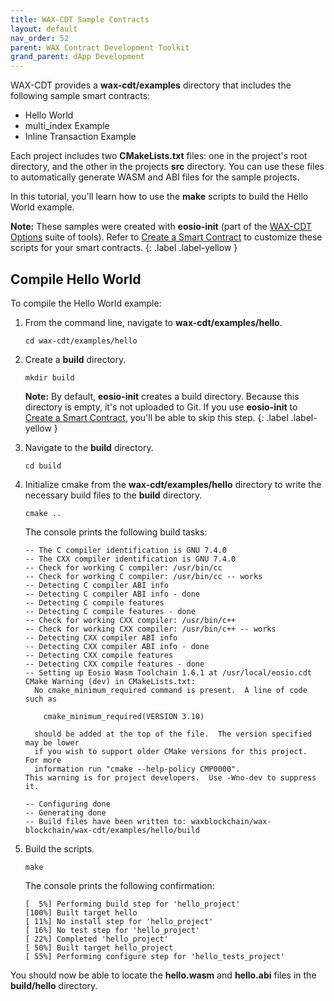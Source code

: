 ```yaml
---
title: WAX-CDT Sample Contracts
layout: default
nav_order: 52
parent: WAX Contract Development Toolkit
grand_parent: dApp Development
---
```


WAX-CDT provides a **wax-cdt/examples** directory that includes the following sample smart contracts:

- Hello World
- multi_index Example
- Inline Transaction Example

Each project includes two **CMakeLists.txt** files: one in the project's root directory, and the other in the projects **src** directory. You can use these files to automatically generate WASM and ABI files for the sample projects.

In this tutorial, you'll learn how to use the **make** scripts to build the Hello World example.

<strong>Note:</strong> These samples were created with **eosio-init** (part of the [WAX-CDT Options](/docs/tools/cdt_options) suite of tools). Refer to [Create a Smart Contract](/docs/dapp-development/wax-cdt/cdt_use.html#compile-hello-world) to customize these scripts for your smart contracts.
{: .label .label-yellow }

## Compile Hello World

To compile the Hello World example:

1. From the command line, navigate to **wax-cdt/examples/hello**.

    ```shell
    cd wax-cdt/examples/hello
    ```

2. Create a **build** directory.

    ```shell
    mkdir build
    ```

    <strong>Note:</strong> By default, <strong>eosio-init</strong> creates a build directory. Because this directory is empty, it's not uploaded to Git. If you use <strong>eosio-init</strong> to [Create a Smart Contract](/docs/dapp-development/wax-cdt/cdt_use.html#compile-hello-world), you'll be able to skip this step. 
    {: .label .label-yellow }

3. Navigate to the **build** directory.

    ```shell
    cd build
    ```

4. Initialize cmake from the **wax-cdt/examples/hello** directory to write the necessary build files to the **build** directory.

    ```shell
    cmake ..
    ```

    The console prints the following build tasks:

    ```shell
    -- The C compiler identification is GNU 7.4.0
    -- The CXX compiler identification is GNU 7.4.0
    -- Check for working C compiler: /usr/bin/cc
    -- Check for working C compiler: /usr/bin/cc -- works
    -- Detecting C compiler ABI info
    -- Detecting C compiler ABI info - done
    -- Detecting C compile features
    -- Detecting C compile features - done
    -- Check for working CXX compiler: /usr/bin/c++
    -- Check for working CXX compiler: /usr/bin/c++ -- works
    -- Detecting CXX compiler ABI info
    -- Detecting CXX compiler ABI info - done
    -- Detecting CXX compile features
    -- Detecting CXX compile features - done
    -- Setting up Eosio Wasm Toolchain 1.6.1 at /usr/local/eosio.cdt
    CMake Warning (dev) in CMakeLists.txt:
      No cmake_minimum_required command is present.  A line of code such as

        cmake_minimum_required(VERSION 3.10)

      should be added at the top of the file.  The version specified may be lower
      if you wish to support older CMake versions for this project.  For more
      information run "cmake --help-policy CMP0000".
    This warning is for project developers.  Use -Wno-dev to suppress it.

    -- Configuring done
    -- Generating done
    -- Build files have been written to: waxblockchain/wax-blockchain/wax-cdt/examples/hello/build
    ```

4. Build the scripts.

    ```shell
    make
    ```

    The console prints the following confirmation:

    ```shell
    [  5%] Performing build step for 'hello_project'
    [100%] Built target hello
    [ 11%] No install step for 'hello_project'
    [ 16%] No test step for 'hello_project'
    [ 22%] Completed 'hello_project'
    [ 50%] Built target hello_project
    [ 55%] Performing configure step for 'hello_tests_project'
    ```

You should now be able to locate the **hello.wasm** and **hello.abi** files in the **build/hello** directory. 

<!--## Modify the Scripts and Build Your Project

If you didn't use eosio-init to create a smart contracts template (recommended), you can still use the CMake scripts to build your smart contract by making just a few modifications.

In the example below, we'll use the following directory structure:

- A **mycontracts** root directory
- A **mycontracts/wax** folder that contains the following:

    - wax.cpp
    - wax.contracts.md (optional Ricardian contract)
    - wax.clauses.md (optional Ricardian clause)

To customize the build scripts:

1. Copy **wax-cdt/examples/hello/CMakeLists.txt** into **mycontracts** (your parent smart contract directory). 

2. From **mycontracts**, open **CmakeLists.txt** and modify the `ExternalProject_Add` method. 

**mycontracts/CMakeLists.txt:**

```
include(ExternalProject)
# if no cdt root is given use default path
if(EOSIO_CDT_ROOT STREQUAL "" OR NOT EOSIO_CDT_ROOT)
   find_package(eosio.cdt)
endif()

ExternalProject_Add(
   wax_project
   SOURCE_DIR ${CMAKE_SOURCE_DIR}/wax
   BINARY_DIR ${CMAKE_BINARY_DIR}/wax
   CMAKE_ARGS -DCMAKE_TOOLCHAIN_FILE=${EOSIO_CDT_ROOT}/lib/cmake/eosio.cdt/EosioWasmToolchain.cmake
   UPDATE_COMMAND ""
   PATCH_COMMAND ""
   TEST_COMMAND ""
   INSTALL_COMMAND ""
   BUILD_ALWAYS 1
)
```

Save the file.

3. Copy **wax-cdt/examples/hello/src/CMakeLists.txt** into **mycontracts/wax**. 

**mycontracts/wax/CMakeLists.txt:**

```
project(wax)

set(EOSIO_WASM_OLD_BEHAVIOR "Off")
find_package(eosio.cdt)

add_contract( wax wax wax.cpp )
target_include_directories( wax PUBLIC ${CMAKE_SOURCE_DIR} )
target_ricardian_directory( wax ${CMAKE_SOURCE_DIR} )
```

Save the file.

4. From the command line, navigate to **wax-cdt/mycontracts**.

```
cd wax-cdt/mycontracts
```

5. Create a **build** directory.

```
mkdir build
```

6. Navigate to the **build** directory.

```
cd build
```

7. Run `cmake` to write the necessary build files to the **build** directory.

```
cmake ..
```

8. Build the scripts. You might receive several warnings during this process.

```
make
```

You should now be able to locate the **wax.wasm** and **wax.abi** files in the **build/wax** directory. -->





